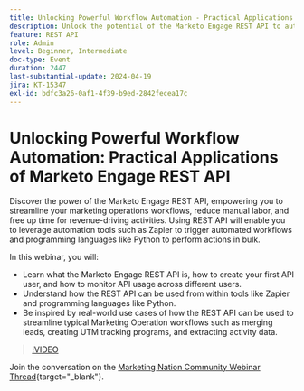 ```yaml
---
title: Unlocking Powerful Workflow Automation - Practical Applications of Marketo Engage REST API
description: Unlock the potential of the Marketo Engage REST API to automate marketing workflows, integrate tools like Zapier, leverage Python for bulk actions, and streamline tasks such as lead merging, UTM tracking, and activity data extraction.
feature: REST API
role: Admin
level: Beginner, Intermediate
doc-type: Event
duration: 2447
last-substantial-update: 2024-04-19
jira: KT-15347
exl-id: bdfc3a26-0af1-4f39-b9ed-2842fecea17c
---
```

# Unlocking Powerful Workflow Automation: Practical Applications of Marketo Engage REST API

Discover the power of the Marketo Engage REST API, empowering you to streamline your marketing operations workflows, reduce manual labor, and free up time for revenue-driving activities. Using REST API will enable you to leverage automation tools such as Zapier to trigger automated workflows and programming languages like Python to perform actions in bulk.

In this webinar, you will:

- Learn what the Marketo Engage REST API is, how to create your first API user, and how to monitor API usage across different users.
- Understand how the REST API can be used from within tools like Zapier and programming languages like Python.
- Be inspired by real-world use cases of how the REST API can be used to streamline typical Marketing Operation workflows such as merging leads, creating UTM tracking programs, and extracting activity data.

>[!VIDEO](https://video.tv.adobe.com/v/3428435/?learn=on)


Join the conversation on the [Marketing Nation Community Webinar Thread](https://nation.marketo.com/t5/product-discussions/webinar-april-17th-8am-pst-unlocking-powerful-workflow/td-p/346330){target="_blank"}.
